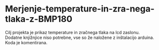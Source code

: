# Merjenje-temperature-in-zra-nega-tlaka-z-BMP180	
Cilj projekta je prikaz temperature in zračnega tlaka na lcd zaslonu. 	
Dodatne knjižnjice niso potrebne, vse so že naložene z inštalacijo arduina.	
Koda je komentirana.
